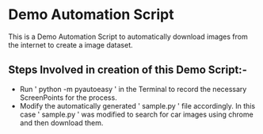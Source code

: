 # Demo Automation Script

This is a Demo Automation Script to automatically download images from the internet to create a image dataset.

## Steps Involved in creation of this Demo Script:-
* Run ' python -m pyautoeasy ' in the Terminal to record the necessary ScreenPoints for the process.
* Modify the automatically generated ' sample.py ' file accordingly. In this case ' sample.py ' was modified to search for car images using chrome and then download them.
